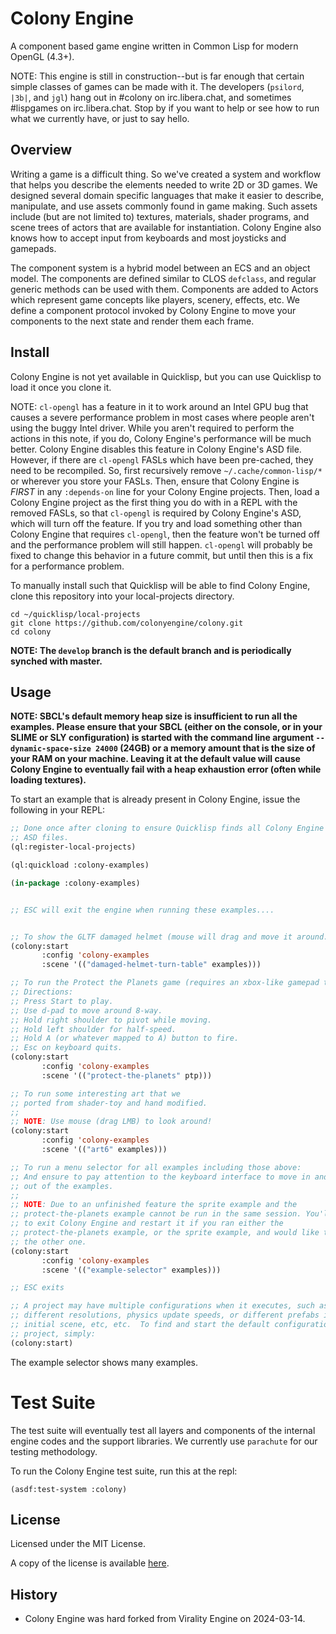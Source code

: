 # Colony Engine

A component based game engine written in Common Lisp for modern OpenGL (4.3+).

NOTE: This engine is still in construction--but is far enough that certain
simple classes of games can be made with it.  The developers (`psilord`,
`|3b|`, and `jgl`) hang out in #colony on irc.libera.chat, and sometimes
#lispgames on irc.libera.chat. Stop by if you want to help or see how to run
what we currently have, or just to say hello.

## Overview

Writing a game is a difficult thing. So we've created a system and workflow
that helps you describe the elements needed to write 2D or 3D games. We
designed several domain specific languages that make it easier to describe,
manipulate, and use assets commonly found in game making. Such assets include
(but are not limited to) textures, materials, shader programs, and scene trees
of actors that are available for instantiation. Colony Engine also knows how
to accept input from keyboards and most joysticks and gamepads.

The component system is a hybrid model between an ECS and an object model. The
components are defined similar to CLOS `defclass`, and regular generic methods
can be used with them. Components are added to Actors which represent game
concepts like players, scenery, effects, etc. We define a component protocol
invoked by Colony Engine to move your components to the next state and render
them each frame.

## Install

Colony Engine is not yet available in Quicklisp, but you can use Quicklisp to
load it once you clone it.

NOTE: `cl-opengl` has a feature in it to work around an Intel GPU bug that
causes a severe performance problem in most cases where people aren't using the
buggy Intel driver. While you aren't required to perform the actions in this
note, if you do, Colony Engine's performance will be much better. Colony Engine
disables this feature in Colony Engine's ASD file.  However, if there are
`cl-opengl` FASLs which have been pre-cached, they need to be recompiled. So,
first recursively remove `~/.cache/common-lisp/*` or wherever you store your
FASLs.  Then, ensure that Colony Engine is _FIRST_ in any `:depends-on` line
for your Colony Engine projects. Then, load a Colony Engine project as the
first thing you do with in a REPL with the removed FASLs, so that `cl-opengl`
is required by Colony Engine's ASD, which will turn off the feature.  If you
try and load something other than Colony Engine that requires `cl-opengl`, then
the feature won't be turned off and the performance problem will still happen.
`cl-opengl` will probably be fixed to change this behavior in a future commit,
but until then this is a fix for a performance problem.

To manually install such that Quicklisp will be able to find
Colony Engine, clone this repository into your local-projects directory.

```
cd ~/quicklisp/local-projects
git clone https://github.com/colonyengine/colony.git
cd colony
```

**NOTE: The `develop` branch is the default branch and is periodically synched with master.**

## Usage

**NOTE: SBCL's default memory heap size is insufficient to run all the
examples. Please ensure that your SBCL (either on the console, or in your SLIME
or SLY configuration) is started with the command line argument
`--dynamic-space-size 24000` (24GB) or a memory amount that is the size of your
RAM on your machine. Leaving it at the default value will cause Colony Engine
to eventually fail with a heap exhaustion error (often while loading
textures).**

To start an example that is already present in Colony Engine, issue the
following in your REPL:

```lisp
;; Done once after cloning to ensure Quicklisp finds all Colony Engine
;; ASD files.
(ql:register-local-projects)

(ql:quickload :colony-examples)

(in-package :colony-examples)


;; ESC will exit the engine when running these examples....


;; To show the GLTF damaged helmet (mouse will drag and move it around.)
(colony:start
       :config 'colony-examples
       :scene '(("damaged-helmet-turn-table" examples)))

;; To run the Protect the Planets game (requires an xbox-like gamepad to play)
;; Directions:
;; Press Start to play.
;; Use d-pad to move around 8-way.
;; Hold right shoulder to pivot while moving.
;; Hold left shoulder for half-speed.
;; Hold A (or whatever mapped to A) button to fire.
;; Esc on keyboard quits.
(colony:start
       :config 'colony-examples
       :scene '(("protect-the-planets" ptp)))

;; To run some interesting art that we
;; ported from shader-toy and hand modified.
;;
;; NOTE: Use mouse (drag LMB) to look around!
(colony:start
       :config 'colony-examples
       :scene '(("art6" examples)))

;; To run a menu selector for all examples including those above:
;; And ensure to pay attention to the keyboard interface to move in and
;; out of the examples.
;;
;; NOTE: Due to an unfinished feature the sprite example and the
;; protect-the-planets example cannot be run in the same session. You'll have
;; to exit Colony Engine and restart it if you ran either the
;; protect-the-planets example, or the sprite example, and would like to run
;; the other one.
(colony:start
       :config 'colony-examples
       :scene '(("example-selector" examples)))

;; ESC exits

;; A project may have multiple configurations when it executes, such as
;; different resolutions, physics update speeds, or different prefabs in the
;; initial scene, etc, etc.  To find and start the default configuration for a
;; project, simply:
(colony:start)

```

The example selector shows many examples.

# Test Suite

The test suite will eventually test all layers and components of the internal
engine codes and the support libraries. We currently use `parachute` for our
testing methodology.

To run the Colony Engine test suite, run this at the repl:
```
(asdf:test-system :colony)
```

## License

Licensed under the MIT License.

A copy of the license is available [here](LICENSE).

## History

* Colony Engine was hard forked from Virality Engine on 2024-03-14.
